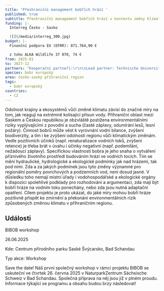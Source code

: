 ```yaml
---
title: 'Přeshraniční management bobřích hrází '
published: true
subtitle: Přeshraniční management bobřích hrází v kontextu změny klimatu
funding: |-
  Interreg Česko - Sasko

  ![](/media/interreg_300.jpg)
budget: |-
  Finanční podpora EU (EFRR): 871.764,90 €

  z toho ALKA Wildlife 37 070, 74 €
from: 2025-01
to: 2027-12
partners: "Kooperační partneři:\r\n\nLead partner: Technische Universität Dresden \r\n\n\r\n\nALKA Wildlife, o.p.s.\r\n\n\r\n\nLandschaftspflegeverband Sächsische Schweiz-Osterzgebirge e.V.\r\n\n\r\n\nČeská zemědělská univerzita v Praze\r\n\n\r\n\nČeské vysoké učení technické v Praze"
species: bobr evropský
area: česko-saský příhraniční region
tags:
  - bobr evropský
countries:
  - CZ
---
```

Odolnost krajiny a ekosystémů vůči změně klimatu závisí do značné míry na tom, jak reagují na extrémně kolísající přísun vody. Příhraniční oblast mezi Saskem a Českou republikou je obzvláště postižena environmentálními riziky vyplývajícími z povodní a sucha (časté záplavy, odumírání lesů, lesní požáry). Činnost bobrů může vést k vyrovnání vodní bilance, zvýšení biodiverzity, a tím i ke zvýšení odolnosti regionu vůči klimatickým změnám. Vedle pozitivních účinků (např. renaturalizace vodních toků, zvýšení retence) je třeba brát v úvahu i účinky negativní (např. podemílání, nežádoucí záplavy). Specifickou vlastností bobra je jeho snaha o vytváření příznivého životního prostředí budováním hrází ve vodních tocích. Tím se mění hydraulické, hydrologické a ekologické podmínky jak nad hrázemi, tak pod nimi. Zda a za jakých podmínek jsou tyto změny významné pro regionální poměry povrchových a podzemních vod, není dosud jasné. V důsledku toho nemají místní úřady i vodohospodářské a ekologické orgány k dispozici spolehlivé podklady pro rozhodování a argumentaci, zda mají být bobří hráze na vodním toku ponechány, nebo zda jsou nutná adaptační opatření. Cílem projektu je proto ukázat, do jaké míry mohou bobří hráze pozitivně přispět ke zmírnění a překonání environmentálních rizik způsobených změnou klimatu v příhraničním regionu.

## Události

BIBOB workshop

26.06.2025 

Kde: Centrum přírodního parku Saské Švýcarsko, Bad Schandau

Typ akce: Workshop



Save the date! Náš první společný workshop v rámci projektu BIBOB se uskuteční ve čtvrtek 26. června 2025 v NaturparkZentrum Sächsische Schweiz v Bad Schandau. Společná příprava na něj jsou již v plném proudu. Informace týkající se programu a obsahu budou brzy následovat!
